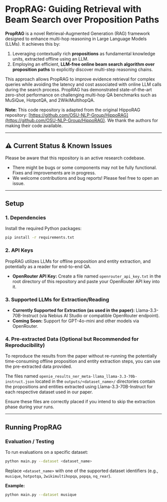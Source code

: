 # PropRAG: Guiding Retrieval with Beam Search over Proposition Paths

**PropRAG** is a novel Retrieval-Augmented Generation (RAG) framework designed to enhance multi-hop reasoning in Large Language Models (LLMs). It achieves this by:

1.  Leveraging contextually rich **propositions** as fundamental knowledge units, extracted offline using an LLM.
2.  Employing an efficient, **LLM-free online beam search algorithm over proposition paths** to explicitly discover multi-step reasoning chains.

This approach allows PropRAG to improve evidence retrieval for complex queries while avoiding the latency and cost associated with online LLM calls during the search process. PropRAG has demonstrated state-of-the-art zero-shot performance on challenging multi-hop QA benchmarks such as MuSiQue, HotpotQA, and 2WikiMultihopQA.

**Note:** This code repository is adapted from the original HippoRAG repository: [https://github.com/OSU-NLP-Group/HippoRAG](https://github.com/OSU-NLP-Group/HippoRAG). We thank the authors for making their code available.

---

## ⚠️ Current Status & Known Issues

Please be aware that this repository is an active research codebase.
*   There might be bugs or some components may not be fully functional. Fixes and improvements are in progress.
*   We welcome contributions and bug reports! Please feel free to open an issue.

---

## Setup

### 1. Dependencies
Install the required Python packages:
```bash
pip install -r requirements.txt
```

### 2. API Keys
PropRAG utilizes LLMs for offline proposition and entity extraction, and potentially as a reader for end-to-end QA.

*   **OpenRouter API Key:**
    Create a file named `openrouter_api_key.txt` in the root directory of this repository and paste your OpenRouter API key into it.

### 3. Supported LLMs for Extraction/Reading
*   **Currently Supported for Extraction (as used in the paper):** Llama-3.3-70B-Instruct (via Nebius AI Studio or compatible OpenRouter endpoint).
*   **Coming Soon:** Support for GPT-4o-mini and other models via OpenRouter.

### 4. Pre-extracted Data (Optional but Recommended for Reproducibility)
To reproduce the results from the paper without re-running the potentially time-consuming offline proposition and entity extraction steps, you can use the pre-extracted data provided.

The files named `openie_results_ner_meta-llama_llama-3.3-70b-instruct.json` located in the `outputs/<dataset_name>/` directories contain the propositions and entities extracted using Llama-3.3-70B-Instruct for each respective dataset used in our paper.

Ensure these files are correctly placed if you intend to skip the extraction phase during your runs.

---

## Running PropRAG

### Evaluation / Testing
To run evaluations on a specific dataset:
```bash
python main.py --dataset <dataset_name>
```
Replace `<dataset_name>` with one of the supported dataset identifiers (e.g., `musique`, `hotpotqa`, `2wikimultihopqa`, `popqa`, `nq_rear`).

**Example:**
```bash
python main.py --dataset musique
```